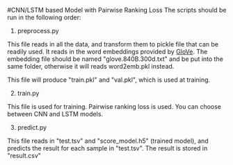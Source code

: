 #CNN/LSTM based Model with Pairwise Ranking Loss
The scripts should be run in the following order:
1. preprocess.py

This file reads in all the data, and transform them to pickle file that can be readily used.
It reads in the word embeddings provided by [GloVe](http://nlp.stanford.edu/projects/glove/).
The embedding file should be named "glove.840B.300d.txt" and be put into the same folder, otherwise it will reads word2emb.pkl instead.

This file will produce "train.pkl" and "val.pkl", which is used at training.

2. train.py

This file is used for training. Pairwise ranking loss is used. You can choose between CNN and LSTM models.

3. predict.py

This file reads in "test.tsv" and "score_model.h5" (trained model), and predicts the result for each sample in "test.tsv".
The result is stored in "result.csv"
